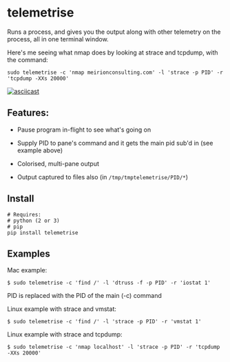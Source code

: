 # telemetrise

Runs a process, and gives you the output along with other telemetry on the
process, all in one terminal window.

Here's me seeing what nmap does by looking at strace and tcpdump, with the command:

```
sudo telemetrise -c 'nmap meirionconsulting.com' -l 'strace -p PID' -r 'tcpdump -XXs 20000'
```

[![asciicast](https://asciinema.org/a/NUXLnqDrc6rD48gd3KcbQT2Dq.png)](https://asciinema.org/a/NUXLnqDrc6rD48gd3KcbQT2Dq)

## Features:

- Pause program in-flight to see what's going on

- Supply PID to pane's command and it gets the main pid sub'd in (see example above)

- Colorised, multi-pane output

- Output captured to files also (in `/tmp/tmptelemetrise/PID/*`)


## Install

```
# Requires:
# python (2 or 3)
# pip
pip install telemetrise
```


## Examples

Mac example:

```
$ sudo telemetrise -c 'find /' -l 'dtruss -f -p PID' -r 'iostat 1'
```

PID is replaced with the PID of the main (-c) command


Linux example with strace and vmstat:

```
$ sudo telemetrise -c 'find /' -l 'strace -p PID' -r 'vmstat 1'
```

Linux example with strace and tcpdump:

```
$ sudo telemetrise -c 'nmap localhost' -l 'strace -p PID' -r 'tcpdump -XXs 20000'
```
